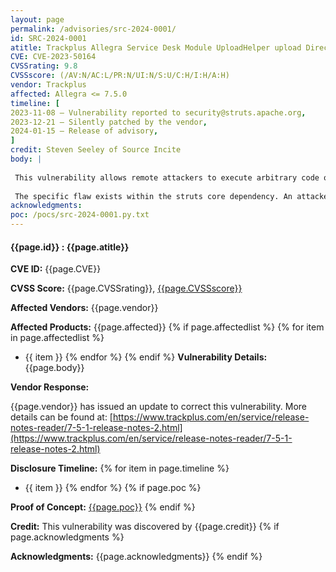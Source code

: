 ```yaml
---
layout: page
permalink: /advisories/src-2024-0001/
id: SRC-2024-0001
atitle: Trackplus Allegra Service Desk Module UploadHelper upload Directory Traversal Remote Code Execution Vulnerability
CVE: CVE-2023-50164
CVSSrating: 9.8
CVSSscore: (/AV:N/AC:L/PR:N/UI:N/S:U/C:H/I:H/A:H)
vendor: Trackplus
affected: Allegra <= 7.5.0
timeline: [
2023-11-08 – Vulnerability reported to security@struts.apache.org,
2023-12-21 – Silently patched by the vendor,
2024-01-15 – Release of advisory,
]
credit: Steven Seeley of Source Incite
body: |
 
 This vulnerability allows remote attackers to execute arbitrary code on affected installations of Trackplus Allegra. Even though authentication is required, default guest account registration is enabled by default.
 
 The specific flaw exists within the struts core dependency. An attacker can leverage this vulnerability to trigger a directory traversal which can result in the execution of arbitrary code in the context of the application.
acknowledgments:
poc: /pocs/src-2024-0001.py.txt
---
```


#### **{{page.id}} : {{page.atitle}}**

**CVE ID:**
{{page.CVE}}

**CVSS Score:**
{{page.CVSSrating}}, [{{page.CVSSscore}}](https://nvd.nist.gov/vuln-metrics/cvss/v3-calculator?vector={{page.CVSSscore}})

**Affected Vendors:**
{{page.vendor}}

**Affected Products:**
{{page.affected}}
{% if page.affectedlist %}
{% for item in page.affectedlist %}
  - {{ item }}
{% endfor %}
{% endif %}
**Vulnerability Details:**
{{page.body}}

**Vendor Response:**

{{page.vendor}} has issued an update to correct this vulnerability. More details can be found at: [https://www.trackplus.com/en/service/release-notes-reader/7-5-1-release-notes-2.html](https://www.trackplus.com/en/service/release-notes-reader/7-5-1-release-notes-2.html)

**Disclosure Timeline:**
{% for item in page.timeline %}
  - {{ item }}
{% endfor %}
{% if page.poc %}

**Proof of Concept:**
[{{page.poc}}]({{page.poc}})
{% endif %}

**Credit:**
This vulnerability was discovered by {{page.credit}}
{% if page.acknowledgments %}

**Acknowledgments:**
{{page.acknowledgments}}
{% endif %}
